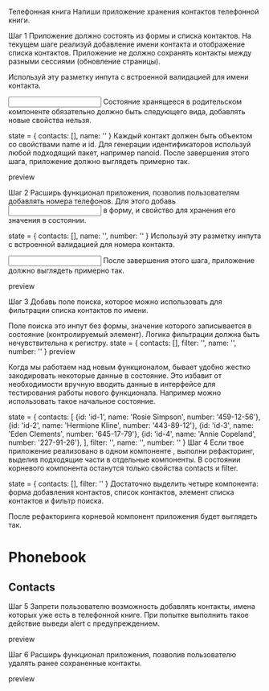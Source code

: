 Телефонная книга
Напиши приложение хранения контактов телефонной книги.

Шаг 1
Приложение должно состоять из формы и списка контактов. На текущем шаге реализуй добавление имени контакта и отображение списка контактов. Приложение не должно сохранять контакты между разными сессиями (обновление страницы).

Используй эту разметку инпута с встроенной валидацией для имени контакта.

<input
  type="text"
  name="name"
  pattern="^[a-zA-Zа-яА-Я]+(([' -][a-zA-Zа-яА-Я ])?[a-zA-Zа-яА-Я]*)*$"
  title="Name may contain only letters, apostrophe, dash and spaces. For example Adrian, Jacob Mercer, Charles de Batz de Castelmore d'Artagnan"
  required
/>
Состояние хранящееся в родительском компоненте <App> обязательно должно быть следующего вида, добавлять новые свойства нельзя.

state = {
contacts: [],
name: ''
}
Каждый контакт должен быть объектом со свойствами name и id. Для генерации идентификаторов используй любой подходящий пакет, например nanoid. После завершения этого шага, приложение должно выглядеть примерно так.

preview

Шаг 2
Расширь функционал приложения, позволив пользователям добавлять номера телефонов. Для этого добавь <input type="tel"> в форму, и свойство для хранения его значения в состоянии.

state = {
contacts: [],
name: '',
number: ''
}
Используй эту разметку инпута с встроенной валидацией для номера контакта.

<input
  type="tel"
  name="number"
  pattern="\+?\d{1,4}?[-.\s]?\(?\d{1,3}?\)?[-.\s]?\d{1,4}[-.\s]?\d{1,4}[-.\s]?\d{1,9}"
  title="Phone number must be digits and can contain spaces, dashes, parentheses and can start with +"
  required
/>
После завершения этого шага, приложение должно выглядеть примерно так.

preview

Шаг 3
Добавь поле поиска, которое можно использовать для фильтрации списка контактов по имени.

Поле поиска это инпут без формы, значение которого записывается в состояние (контролируемый элемент).
Логика фильтрации должна быть нечувствительна к регистру.
state = {
contacts: [],
filter: '',
name: '',
number: ''
}
preview

Когда мы работаем над новым функционалом, бывает удобно жестко закодировать некоторые данные в состояние. Это избавит от необходимости вручную вводить данные в интерфейсе для тестирования работы нового функционала. Например можно использовать такое начальное состояние.

state = {
contacts: [
{id: 'id-1', name: 'Rosie Simpson', number: '459-12-56'},
{id: 'id-2', name: 'Hermione Kline', number: '443-89-12'},
{id: 'id-3', name: 'Eden Clements', number: '645-17-79'},
{id: 'id-4', name: 'Annie Copeland', number: '227-91-26'},
],
filter: '',
name: '',
number: ''
}
Шаг 4
Если твое приложение реализовано в одном компоненте <App>, выполни рефакторинг, выделив подходящие части в отдельные компоненты. В состоянии корневого компонента <App> останутся только свойства contacts и filter.

state = {
contacts: [],
filter: ''
}
Достаточно выделить четыре компонента: форма добавления контактов, список контактов, элемент списка контактов и фильтр поиска.

После рефакторинга корневой компонент приложения будет выглядеть так.

<div>
  <h1>Phonebook</h1>
  <ContactForm ... />

  <h2>Contacts</h2>
  <Filter ... />
  <ContactList ... />
</div>
Шаг 5
Запрети пользователю возможность добавлять контакты, имена которых уже есть в телефонной книге. При попытке выполнить такое действие выведи alert с предупреждением.

preview

Шаг 6
Расширь функционал приложения, позволив пользователю удалять ранее сохраненные контакты.

preview
